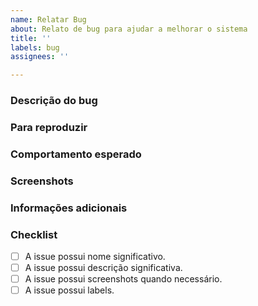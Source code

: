 ```yaml
---
name: Relatar Bug
about: Relato de bug para ajudar a melhorar o sistema
title: ''
labels: bug
assignees: ''

---
```


### Descrição do bug  
<!-- Descreva de forma clara e concisa sobre o bug. -->

### Para reproduzir  
<!-- Passos para reproduzir o bug:
1. Vá para '...'
2. Clique em '....'
3. Arraste para '....'
4. Veja o erro-->

### Comportamento esperado  
<!-- Descreva de forma clara e concisa do comportamento esperado do sistema. -->

### Screenshots  
<!-- Se aplicável, adicione imagens da tela para ajudar a explicar o seu problema. -->

### Informações adicionais  
<!-- Comente outra informação relevante sobre o seu problema aqui. -->

### Checklist  
- [ ] A issue possui nome significativo.
- [ ] A issue possui descrição significativa.
- [ ] A issue possui screenshots quando necessário.
- [ ] A issue possui labels.